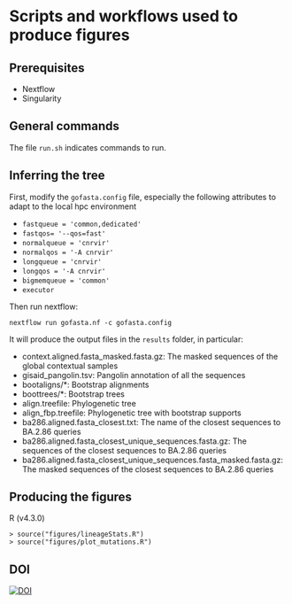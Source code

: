 # Scripts and workflows used to produce figures

## Prerequisites

- Nextflow
- Singularity

## General commands

The file `run.sh` indicates commands to run. 

## Inferring the tree

First, modify the `gofasta.config` file, especially the following attributes to adapt to the local hpc environment
- `fastqueue = 'common,dedicated'`
- `fastqos= '--qos=fast'`
- `normalqueue = 'cnrvir'`
- `normalqos = '-A cnrvir'`
- `longqueue = 'cnrvir'`
- `longqos = '-A cnrvir'`
- `bigmemqueue = 'common'`
- `executor`

Then run nextflow:
```
nextflow run gofasta.nf -c gofasta.config
```

It will produce the output files in the `results` folder, in particular:

- context.aligned.fasta_masked.fasta.gz: The masked sequences of the global contextual samples
- gisaid_pangolin.tsv: Pangolin annotation of all the sequences
- bootaligns/*: Bootstrap alignments
- boottrees/*: Bootstrap trees
- align.treefile: Phylogenetic tree
- align_fbp.treefile: Phylogenetic tree with bootstrap supports
- ba286.aligned.fasta_closest.txt: The name of the closest sequences to BA.2.86 queries
- ba286.aligned.fasta_closest_unique_sequences.fasta.gz: The sequences of the closest sequences to BA.2.86 queries
- ba286.aligned.fasta_closest_unique_sequences.fasta_masked.fasta.gz: The masked sequences of the closest sequences to BA.2.86 queries

## Producing the figures

R (v4.3.0)
```
> source("figures/lineageStats.R")
> source("figures/plot_mutations.R")
```

## DOI

[![DOI](https://zenodo.org/badge/713460535.svg)](https://zenodo.org/doi/10.5281/zenodo.10692772)
